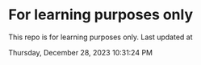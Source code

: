 # For learning purposes only
This repo is for learning purposes only.
Last updated at

Thursday, December 28, 2023 10:31:24 PM

